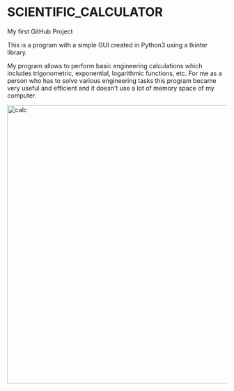 # SCIENTIFIC_CALCULATOR

My first GitHub Project

This is a program with a simple GUI created in Python3 using a tkinter library.

My program allows to perform basic engineering calculations which includes trigonometric, exponential, logarithmic functions, etc.
For me as a person who has to solve various engineering tasks this program became very useful and efficient and it doesn't use a lot of memory space of my computer.


<img width="639" alt="calc" src="https://user-images.githubusercontent.com/61244643/100527356-d0f1ca00-319f-11eb-8c70-40565ad70a7f.png">


